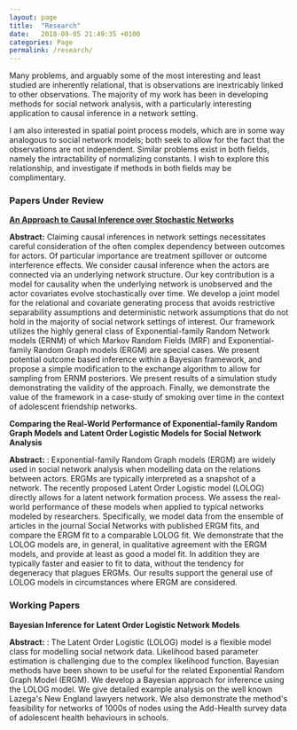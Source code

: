 ```yaml
---
layout: page
title:  "Research"
date:   2018-09-05 21:49:35 +0100
categories: Page
permalink: /research/
---
```

<p>
Many problems, and arguably some of the most interesting and least studied are inherently relational, that is observations are inextricably linked to other observations. The majority of my work has been in developing methods for social network analysis, with a particularly interesting application to causal inference in a network setting.
</p>

<p>
I am also interested in spatial point process models, which are in some way analogous to social network models; both seek to allow for the fact that the observations are not independent. Similar problems exist in both fields, namely the intractability of normalizing constants. I wish to explore this relationship, and investigate if methods in both fields may be complimentary.   
</p>

### Papers Under Review

[**An Approach to Causal Inference over Stochastic Networks**](https://arxiv.org/abs/2106.14145)

**Abstract:**  Claiming causal inferences in network settings necessitates careful consideration
of the often complex dependency between outcomes for actors. Of particular importance are
treatment spillover or outcome interference effects. We consider causal inference when the
actors are connected via an underlying network structure. Our key contribution is a model for
causality when the underlying network is unobserved and the actor covariates evolve stochastically
over time. We develop a joint model for the relational and covariate generating process
that avoids restrictive separability assumptions and deterministic network assumptions that do
not hold in the majority of social network settings of interest. Our framework utilizes the highly
general class of Exponential-family Random Network models (ERNM) of which Markov Random
Fields (MRF) and Exponential-family Random Graph models (ERGM) are special cases.
We present potential outcome based inference within a Bayesian framework, and propose a
simple modification to the exchange algorithm to allow for sampling from ERNM posteriors.
We present results of a simulation study demonstrating the validity of the approach. Finally,
we demonstrate the value of the framework in a case-study of smoking over time in the context
of adolescent friendship networks.


**Comparing the Real-World Performance of Exponential-family
Random Graph Models and Latent Order Logistic
Models for Social Network Analysis**      

**Abstract:** : Exponential-family Random Graph models (ERGM) are widely used in social network
analysis when modelling data on the relations between actors. ERGMs are typically interpreted
as a snapshot of a network. The recently proposed Latent Order Logistic model (LOLOG)
directly allows for a latent network formation process. We assess the real-world performance of
these models when applied to typical networks modeled by researchers. Specifically, we model
data from the ensemble of articles in the journal Social Networks with published ERGM fits,
and compare the ERGM fit to a comparable LOLOG fit. We demonstrate that the LOLOG
models are, in general, in qualitative agreement with the ERGM models, and provide at least
as good a model fit. In addition they are typically faster and easier to fit to data, without the
tendency for degeneracy that plagues ERGMs. Our results support the general use of LOLOG
models in circumstances where ERGM are considered.  


### Working Papers

**Bayesian Inference for Latent Order Logistic Network Models**   

**Abstract:** : The Latent Order Logistic (LOLOG) model is a flexible model class for modelling
social network data. Likelihood based parameter estimation is challenging due to the complex
likelihood function. Bayesian methods have been shown to be useful for the related Exponential
Random Graph Model (ERGM). We develop a Bayesian approach for inference using the LOLOG
model. We give detailed example analysis on the well known Lazega's New England lawyers
network. We also demonstrate the method's feasibility for networks of 1000s of nodes using
the Add-Health survey data of adolescent health behaviours in schools.

